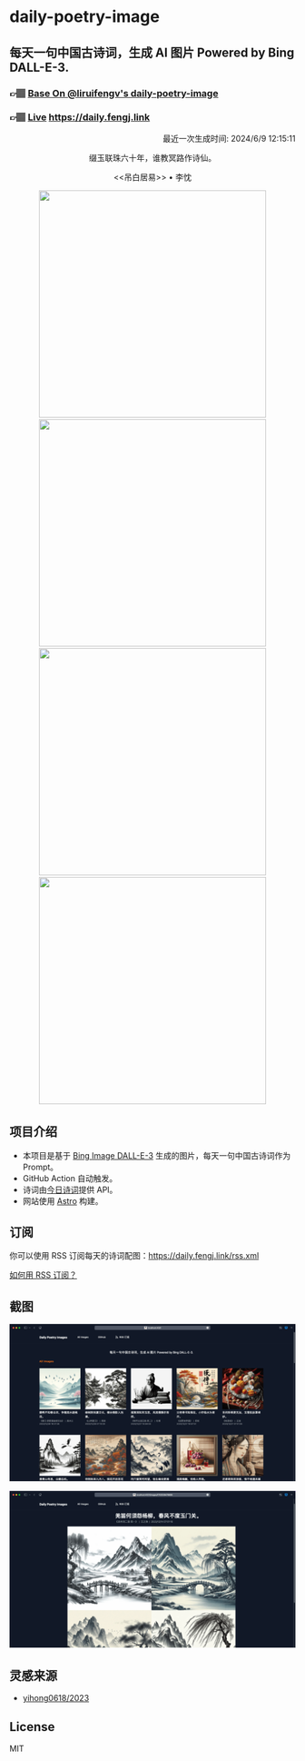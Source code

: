 
# daily-poetry-image

## 每天一句中国古诗词，生成 AI 图片 Powered by Bing DALL-E-3.

### 👉🏽 [Base On @liruifengv's daily-poetry-image](https://github.com/liruifengv/daily-poetry-image)

### 👉🏽 [Live](https://daily.fengj.link) https://daily.fengj.link

<p align="right">
  最近一次生成时间: 2024/6/9 12:15:11
</p>
<p align="center">
缀玉联珠六十年，谁教冥路作诗仙。
</p>
<p align="center">
<<吊白居易>> • 李忱
</p>
<p align="center">
<img src="https://tse1.mm.bing.net/th/id/OIG1.XEf9zVtlNkhye8TAC49Z" height="400" width="400" />
<img src="https://tse1.mm.bing.net/th/id/OIG1.pDOIbQeu4axgPSKdd9BF" height="400" width="400" />
<img src="https://tse2.mm.bing.net/th/id/OIG1.Ri49olFPIp2uepKWmiwN" height="400" width="400" />
<img src="https://tse1.mm.bing.net/th/id/OIG1.8Wmeu4Y58oY.NRVtU.GH" height="400" width="400" />
</p>

## 项目介绍

-   本项目是基于 [Bing Image DALL-E-3](https://www.bing.com/images/create) 生成的图片，每天一句中国古诗词作为 Prompt。
-   GitHub Action 自动触发。
-   诗词由[今日诗词](https://www.jinrishici.com/)提供 API。
-   网站使用 [Astro](https://astro.build) 构建。

## 订阅

你可以使用 RSS 订阅每天的诗词配图：https://daily.fengj.link/rss.xml

[如何用 RSS 订阅？](https://zhuanlan.zhihu.com/p/55026716)

## 截图

![图片列表](./screenshots/Snipaste_2023-12-28_21-00-26.png)

![图片详情](./screenshots/Snipaste_2023-12-28_21-00-53.png)

## 灵感来源

-   [yihong0618/2023](https://github.com/yihong0618/2023)

## License

MIT
